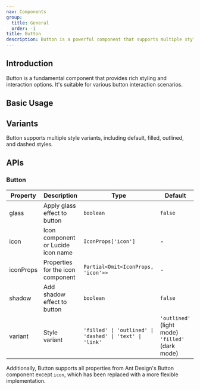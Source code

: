 ```yaml
---
nav: Components
group:
  title: General
  order: -1
title: Button
description: Button is a powerful component that supports multiple style variants, sizes, and interaction states. It extends Ant Design's Button with enhanced styling and icon support.
---
```


## Introduction

Button is a fundamental component that provides rich styling and interaction options. It's suitable for various button interaction scenarios.

## Basic Usage

<code src="./demos/index.tsx" nopadding></code>

## Variants

Button supports multiple style variants, including default, filled, outlined, and dashed styles.

<code src="./demos/Variant.tsx"></code>

## APIs

### Button

| Property  | Description                        | Type                                                     | Default                                              |
| --------- | ---------------------------------- | -------------------------------------------------------- | ---------------------------------------------------- |
| glass     | Apply glass effect to button       | `boolean`                                                | `false`                                              |
| icon      | Icon component or Lucide icon name | `IconProps['icon']`                                      | -                                                    |
| iconProps | Properties for the icon component  | `Partial<Omit<IconProps, 'icon'>>`                       | -                                                    |
| shadow    | Add shadow effect to button        | `boolean`                                                | `false`                                              |
| variant   | Style variant                      | `'filled' \| 'outlined' \| 'dashed' \| 'text' \| 'link'` | `'outlined'` (light mode)<br/>`'filled'` (dark mode) |

Additionally, Button supports all properties from Ant Design's Button component except `icon`, which has been replaced with a more flexible implementation.
